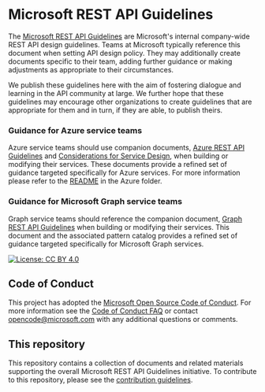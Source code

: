 # Microsoft REST API Guidelines
The [Microsoft REST API Guidelines](Guidelines.md) are Microsoft's internal company-wide REST API design guidelines.
Teams at Microsoft typically reference this document when setting API design policy.
They may additionally create documents specific to their team, adding further guidance or making adjustments as appropriate to their circumstances.

We publish these guidelines here with the aim of fostering dialogue and learning in the API community at large.
We further hope that these guidelines may encourage other organizations to create guidelines that are appropriate for them and in turn, if they are able, to publish theirs.

### Guidance for Azure service teams
Azure service teams should use companion documents, [Azure REST API Guidelines](./azure/Guidelines.md) and [Considerations for Service Design](./azure/ConsiderationsForServiceDesign.md), when building or modifying their services. These documents provide a refined set of guidance targeted specifically for Azure services. For more information please refer to the [README](./azure/README.md) in the Azure folder. 

### Guidance for Microsoft Graph service teams
Graph service teams should reference the companion document, [Graph REST API Guidelines](./graph/GuidelinesGraph.md) when building or modifying their services. This document and the associated pattern catalog provides a refined set of guidance targeted specifically for Microsoft Graph services.

[![License: CC BY 4.0](https://img.shields.io/badge/License-CC%20BY%204.0-lightgrey.svg)](https://creativecommons.org/licenses/by/4.0/)

## Code of Conduct
This project has adopted the [Microsoft Open Source Code of Conduct](https://opensource.microsoft.com/codeofconduct/). For more information see the [Code of Conduct FAQ](https://opensource.microsoft.com/codeofconduct/faq/) or contact [opencode@microsoft.com](mailto:opencode@microsoft.com) with any additional questions or comments.

## This repository
This repository contains a collection of documents and related materials supporting the overall Microsoft REST API Guidelines initiative. To contribute to this repository, please see the [contribution guidelines][contribution-guidance].

[contribution-guidance]: CONTRIBUTING.md
